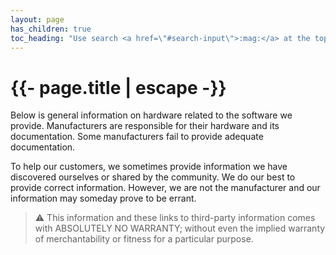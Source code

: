 ```yaml
---
layout: page
has_children: true
toc_heading: "Use search <a href=\"#search-input\">:mag:</a> at the top or all below to find tutorials, features, attributes, methods, and more."
---
```

<h1>{{- page.title | escape -}}</h1>

Below is general information on hardware related to the software we provide.
Manufacturers are responsible for their hardware and its documentation.
Some manufacturers fail to provide adequate documentation.

To help our customers, we sometimes provide information we have discovered
ourselves or shared by the community. We do our best to provide correct
information. However, we are not the manufacturer and our information may
someday prove to be errant.

> ⚠️ This information and these links to third-party information
> comes with ABSOLUTELY NO WARRANTY; without even the implied warranty of
> merchantability or fitness for a particular purpose.
